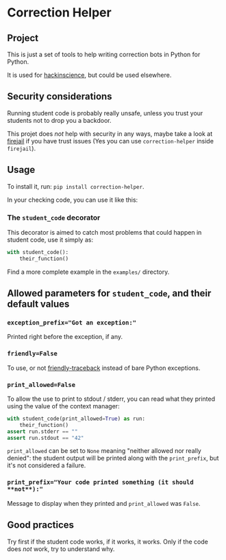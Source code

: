 # Correction Helper

## Project

This is just a set of tools to help writing correction bots in Python for Python.

It is used for [hackinscience](https://hackinscience.org), but could
be used elsewhere.


## Security considerations

Running student code is probably really unsafe, unless you trust your
students not to drop you a backdoor.

This projet does *not* help with security in any ways, maybe take a
look at [firejail](https://github.com/netblue30/firejail) if you have
trust issues (Yes you can use `correction-helper` inside `firejail`).


## Usage

To install it, run: `pip install correction-helper`.


In your checking code, you can use it like this:


### The `student_code` decorator

This decorator is aimed to catch most problems that could happen in
student code, use it simply as:

```python
with student_code():
    their_function()
```

Find a more complete example in the `examples/` directory.


## Allowed parameters for `student_code`, and their default values

### `exception_prefix="Got an exception:"`

Printed right before the exception, if any.


### `friendly=False`

To use, or not
[friendly-traceback](https://github.com/aroberge/friendly-traceback/)
instead of bare Python exceptions.


### `print_allowed=False`

To allow the use to print to stdout / stderr, you can read what they
printed using the value of the context manager:

```python
with student_code(print_allowed=True) as run:
    their_function()
assert run.stderr == ""
assert run.stdout == "42"
```

`print_allowed` can be set to `None` meaning "neither allowed nor
really denied": the student output will be printed along with the
`print_prefix`, but it's not considered a failure.


### `print_prefix="Your code printed something (it should **not**):"`

Message to display when they printed and `print_allowed` was `False`.


## Good practices

Try first if the student code works, if it works, it works. Only if
the code does *not* work, try to understand why.
